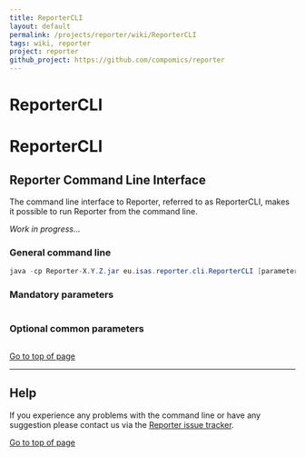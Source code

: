 ```yaml
---
title: ReporterCLI
layout: default
permalink: /projects/reporter/wiki/ReporterCLI
tags: wiki, reporter
project: reporter
github_project: https://github.com/compomics/reporter
---
```


# ReporterCLI
# ReporterCLI [ ](# )

## Reporter Command Line Interface

The command line interface to Reporter, referred to as ReporterCLI, makes it possible to run Reporter from the command line.

_Work in progress..._

### General command line

```java
java -cp Reporter-X.Y.Z.jar eu.isas.reporter.cli.ReporterCLI [parameters]
```

### Mandatory parameters

```java

```

### Optional common parameters

```java

```

[Go to top of page](# )

----

## Help

If you experience any problems with the command line or have any suggestion please contact us via the [Reporter issue tracker](https://github.com/compomics/reporter/issues).

[Go to top of page](# )
